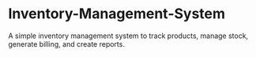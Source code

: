 # Inventory-Management-System
A simple inventory management system to track products, manage stock, generate billing, and create reports.
